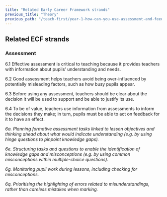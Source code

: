 ```yaml
---
title: "Related Early Career Framework strands"
previous_title: "Theory"
previous_path: "/teach-first/year-1-how-can-you-use-assessment-and-feedback-to-greatest-effect/spring-week-3-ect-theory"
---
```


## Related ECF strands

### Assessment

6.1 Effective assessment is critical to teaching because it provides teachers with information about pupils’ understanding and needs.

6.2 Good assessment helps teachers avoid being over-influenced by potentially misleading factors, such as how busy pupils appear.

6.3 Before using any assessment, teachers should be clear about the decision it will be used to support and be able to justify its use.

6.4 To be of value, teachers use information from assessments to inform the decisions they make; in turn, pupils must be able to act on feedback for it to have an effect.

_6a. Planning formative assessment tasks linked to lesson objectives and thinking ahead about what would indicate understanding (e.g. by using hinge questions to pinpoint knowledge gaps)._

_6e. Structuring tasks and questions to enable the identification of knowledge gaps and misconceptions (e.g. by using common misconceptions within multiple-choice questions)._

_6g. Monitoring pupil work during lessons, including checking for misconceptions._

_6q. Prioritising the highlighting of errors related to misunderstandings, rather than careless mistakes when marking._
